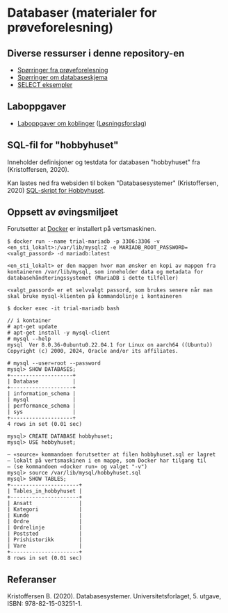 # Databaser (materialer for prøveforelesning)

## Diverse ressurser i denne repository-en
- [Spørringer fra prøveforelesning](oppgave.sql) 
- [Spørringer om databaseskjema](databaseskjema.sql)
- [SELECT eksempler](select-intro.sql)

## Laboppgaver
- [Laboppgaver om koblinger](joins.sql) ([Løsningsforslag](lfjoins.sql))

## SQL-fil for "hobbyhuset"
Inneholder definisjoner og testdata for databasen "hobbyhuset" fra (Kristoffersen, 2020).

Kan lastes ned fra websiden til boken "Databasesystemer" (Kristoffersen, 2020) [SQL-skript for Hobbyhuset](https://www.dbsys.info/Databasesystemer/1_Datasett/sqlskript.html).

## Oppsett av øvingsmiljøet

Forutsetter at [Docker](https://docs.docker.com/engine/install/) er installert på vertsmaskinen. 

	$ docker run --name trial-mariadb -p 3306:3306 -v <en_sti_lokalt>:/var/lib/mysql:Z -e MARIADB_ROOT_PASSWORD=<valgt_passord> -d mariadb:latest

	<en_sti_lokalt> er den mappen hvor man ønsker en kopi av mappen fra kontaineren /var/lib/mysql, som inneholder data og metadata for databasehåndteringssystemet (MariaDB i dette tilfeller)

	<valgt_passord> er et selvvalgt passord, som brukes senere når man skal bruke mysql-klienten på kommandolinje i kontaineren

	$ docker exec -it trial-mariadb bash

	// i kontainer
	# apt-get update
	# apt-get install -y mysql-client
	# mysql --help
	mysql  Ver 8.0.36-0ubuntu0.22.04.1 for Linux on aarch64 ((Ubuntu))
	Copyright (c) 2000, 2024, Oracle and/or its affiliates.

	# mysql --user=root --password
	mysql> SHOW DATABASES;
	+--------------------+
	| Database           |
	+--------------------+
	| information_schema |
	| mysql              |
	| performance_schema |
	| sys                |
	+--------------------+
	4 rows in set (0.01 sec)

	mysql> CREATE DATABASE hobbyhuset;
	mysql> USE hobbyhuset;

	— «source» kommandoen forutsetter at filen hobbyhuset.sql er lagret 
	— lokalt på vertsmaskinen i en mappe, som Docker har tilgang til 
	— (se kommandoen «docker run» og valget "-v")
	mysql> source /var/lib/mysql/hobbyhuset.sql 
	mysql> SHOW TABLES;
	+----------------------+
	| Tables_in_hobbyhuset |
	+----------------------+
	| Ansatt               |
	| Kategori             |
	| Kunde                |
	| Ordre                |
	| Ordrelinje           |
	| Poststed             |
	| Prishistorikk        |
	| Vare                 |
	+----------------------+
	8 rows in set (0.01 sec)

## Referanser
Kristoffersen B. (2020). Databasesystemer. Universitetsforlaget, 5. utgave, ISBN: 978-82-15-03251-1.


